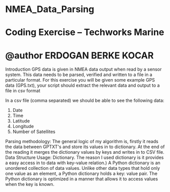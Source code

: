 # NMEA_Data_Parsing
# Coding Exercise – Techworks Marine
# @author ERDOGAN BERKE KOCAR

Introduction
GPS data is given in NMEA data output when read by a sensor system. This data needs to be parsed, verified and written to a file in a particular format. For this exercise you will be given some example GPS data (GPS.txt), your script should extract the relevant data and output to a file in csv format

In a csv file (comma separated) we should be able to see the following data:
1.	Date
2.	Time
3.	Latitude
4.	Longitude
5.	Number of Satellites 

Parsing methodology: The general logic of my algorithm is, firstly it reads the data between GPTXT's and store its values in to dictionary. At the end of the reading it merges the dictionary values by keys and writes in to CSV file. Data Structure Usage: Dictionary. The reason I used dictionary is it provides a easy access in to data with key-value relation.) A Python dictionary is an unordered collection of data values. Unlike other data types that hold only one value as an element, a Python dictionary holds a key: value pair. The Python dictionary is optimized in a manner that allows it to access values when the key is known.
